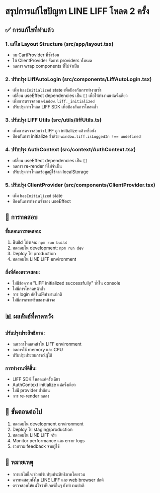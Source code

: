 # สรุปการแก้ไขปัญหา LINE LIFF โหลด 2 ครั้ง

## ✅ การแก้ไขที่ทำแล้ว

### 1. แก้ไข Layout Structure (src/app/layout.tsx)
- ลบ CartProvider ที่ซ้ำซ้อน
- ให้ ClientProvider จัดการ providers ทั้งหมด
- ลดการ wrap components ที่ไม่จำเป็น

### 2. ปรับปรุง LiffAutoLogin (src/components/LiffAutoLogin.tsx)
- เพิ่ม `hasInitialized` state เพื่อป้องกันการทำงานซ้ำ
- เปลี่ยน useEffect dependencies เป็น `[]` เพื่อให้ทำงานแค่ครั้งเดียว
- เพิ่มการตรวจสอบ `window.liff._initialized`
- ปรับปรุงการโหลด LIFF SDK เพื่อป้องกันการโหลดซ้ำ

### 3. ปรับปรุง LIFF Utils (src/utils/liffUtils.ts)
- เพิ่มการตรวจสอบว่า LIFF ถูก initialize แล้วหรือยัง
- ป้องกันการ initialize ซ้ำด้วย `window.liff.isLoggedIn !== undefined`

### 4. ปรับปรุง AuthContext (src/context/AuthContext.tsx)
- เปลี่ยน useEffect dependencies เป็น `[]`
- ลดการ re-render ที่ไม่จำเป็น
- ปรับปรุงการโหลดข้อมูลผู้ใช้จาก localStorage

### 5. ปรับปรุง ClientProvider (src/components/ClientProvider.tsx)
- เพิ่ม `hasInitialized` state
- ป้องกันการทำงานซ้ำของ useEffect

## 🔧 การทดสอบ

### ขั้นตอนการทดสอบ:
1. Build โปรเจค: `npm run build`
2. ทดสอบใน development: `npm run dev`
3. Deploy ไป production
4. ทดสอบใน LINE LIFF environment

### สิ่งที่ต้องตรวจสอบ:
- ไม่มีข้อความ "LIFF initialized successfully" ซ้ำใน console
- ไม่มีการโหลดหน้าซ้ำ
- การ login อัตโนมัติทำงานปกติ
- ไม่มีการกระพริบของหน้าจอ

## 📊 ผลลัพธ์ที่คาดหวัง

### ปรับปรุงประสิทธิภาพ:
- ลดเวลาโหลดหน้าใน LIFF environment
- ลดการใช้ memory และ CPU
- ปรับปรุงประสบการณ์ผู้ใช้

### การทำงานที่ดีขึ้น:
- LIFF SDK โหลดแค่ครั้งเดียว
- AuthContext initialize แค่ครั้งเดียว
- ไม่มี provider ซ้ำซ้อน
- การ re-render ลดลง

## 🚀 ขั้นตอนต่อไป

1. ทดสอบใน development environment
2. Deploy ไป staging/production
3. ทดสอบใน LINE LIFF จริง
4. Monitor performance และ error logs
5. รวบรวม feedback จากผู้ใช้

## 📝 หมายเหตุ

- การแก้ไขนี้จะช่วยปรับปรุงประสิทธิภาพโดยรวม
- ควรทดสอบทั้งใน LINE LIFF และ web browser ปกติ
- ตรวจสอบให้แน่ใจว่าฟีเจอร์อื่นๆ ยังทำงานปกติ